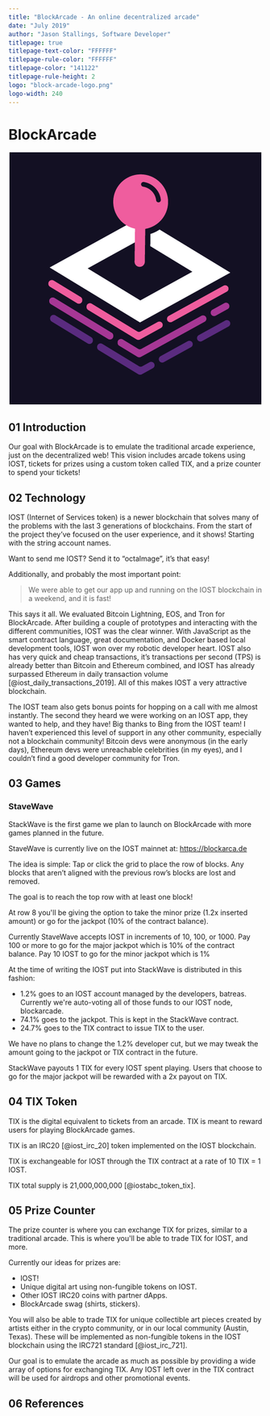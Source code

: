```yaml
---
title: "BlockArcade - An online decentralized arcade"
date: "July 2019"
author: "Jason Stallings, Software Developer"
titlepage: true
titlepage-text-color: "FFFFFF"
titlepage-rule-color: "FFFFFF"
titlepage-color: "141122"
titlepage-rule-height: 2
logo: "block-arcade-logo.png"
logo-width: 240
---
```


# BlockArcade

<p style="text-align: center;">
  <img src="./block-arcade-logo.png" />
</p>

## 01 Introduction

Our goal with BlockArcade is to emulate the traditional arcade experience, just on the decentralized web! This vision includes arcade tokens using IOST, tickets for prizes using a custom token called TIX, and a prize counter to spend your tickets!

## 02 Technology

IOST (Internet of Services token) is a newer blockchain that solves many of the problems with the last 3 generations of blockchains. From the start of the project they’ve focused on the user experience, and it shows! Starting with the string account names. 

Want to send me IOST? Send it to “octalmage”, it’s that easy!

Additionally, and probably the most important point:

> We were able to get our app up and running on the IOST blockchain in a weekend, and it is fast!

This says it all. We evaluated Bitcoin Lightning, EOS, and Tron for BlockArcade. After building a couple of prototypes and interacting with the different communities, IOST was the clear winner. With JavaScript as the smart contract language, great documentation, and Docker based local development tools, IOST won over my robotic developer heart.
IOST also has very quick and cheap transactions, it’s transactions per second (TPS) is already better than Bitcoin and Ethereum combined, and IOST has already surpassed Ethereum in daily transaction volume [@iost_daily_transactions_2019]. All of this makes IOST a very attractive blockchain.

The IOST team also gets bonus points for hopping on a call with me almost instantly. The second they heard we were working on an IOST app, they wanted to help, and they have! Big thanks to Bing from the IOST team! I haven’t experienced this level of support in any other community, especially not a blockchain community! Bitcoin devs were anonymous (in the early days), Ethereum devs were unreachable celebrities (in my eyes), and I couldn’t find a good developer community for Tron.

## 03 Games

### StaveWave 

StackWave is the first game we plan to launch on BlockArcade with more games planned in the future.

StaveWave is currently live on the IOST mainnet at:
https://blockarca.de

The idea is simple: Tap or click the grid to place the row of blocks. Any blocks that aren’t aligned with the previous row’s blocks are lost and removed. 

The goal is to reach the top row with at least one block!

At row 8 you'll be giving the option to take the minor prize (1.2x inserted amount) or go for the jackpot (10% of the contract balance). 

Currently StaveWave accepts IOST in increments of 10, 100, or 1000. Pay 100 or more to go for the major jackpot which is 10% of the contract balance. Pay 10 IOST to go for the minor jackpot which is 1%

At the time of writing the IOST put into StackWave is distributed in this fashion:

* 1.2% goes to an IOST account managed by the developers, batreas. Currently we're auto-voting all of those funds to our IOST node, blockarcade. 
* 74.1% goes to the jackpot. This is kept in the StackWave contract. 
* 24.7% goes to the TIX contract to issue TIX to the user. 

We have no plans to change the 1.2% developer cut, but we may tweak the amount going to the jackpot or TIX contract in the future. 

StackWave payouts 1 TIX for every IOST spent playing. Users that choose to go for the major jackpot will be rewarded with a 2x payout on TIX. 

## 04 TIX Token

TIX is the digital equivalent to tickets from an arcade. TIX is meant to reward users for playing BlockArcade games. 

TIX is an IRC20 [@iost_irc_20] token implemented on the IOST blockchain. 

TIX is exchangeable for IOST through the TIX contract at a rate of 10 TIX = 1 IOST. 

TIX total supply is 21,000,000,000 [@iostabc_token_tix]. 

## 05 Prize Counter

The prize counter is where you can exchange TIX for prizes, similar to a traditional arcade. This is where you'll be able to trade TIX for IOST, and more. 

Currently our ideas for prizes are:

* IOST!
* Unique digital art using non-fungible tokens on IOST.
* Other IOST IRC20 coins with partner dApps.
* BlockArcade swag (shirts, stickers). 

You will also be able to trade TIX for unique collectible art pieces created by artists either in the crypto community, or in our local community (Austin, Texas). These will be implemented as non-fungible tokens in the IOST blockchain using the IRC721 standard [@iost_irc_721]. 

Our goal is to emulate the arcade as much as possible by providing a wide array of options for exchanging TIX. Any IOST left over in the TIX contract will be used for airdrops and other promotional events. 

## 06 References